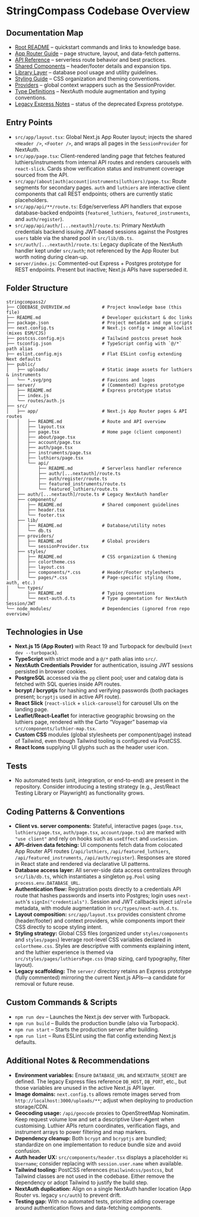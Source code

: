 # StringCompass Codebase Overview

## Documentation Map
- [Root README](README.md) – quickstart commands and links to knowledge base.
- [App Router Guide](src/app/README.md) – page structure, layout, and data-fetch patterns.
- [API Reference](src/app/api/README.md) – serverless route behavior and best practices.
- [Shared Components](src/components/README.md) – header/footer details and expansion tips.
- [Library Layer](src/lib/README.md) – database pool usage and utility guidelines.
- [Styling Guide](src/styles/README.md) – CSS organization and theming conventions.
- [Providers](src/providers/README.md) – global context wrappers such as the SessionProvider.
- [Type Definitions](src/types/README.md) – NextAuth module augmentation and typing conventions.
- [Legacy Express Notes](server/README.md) – status of the deprecated Express prototype.

## Entry Points
- `src/app/layout.tsx`: Global Next.js App Router layout; injects the shared `<Header />`, `<Footer />`, and wraps all pages in the `SessionProvider` for NextAuth.
- `src/app/page.tsx`: Client-rendered landing page that fetches featured luthiers/instruments from internal API routes and renders carousels with `react-slick`. Cards show verification status and instrument coverage sourced from the API.
- `src/app/(about|auth|account|instruments|luthiers)/page.tsx`: Route segments for secondary pages. `auth` and `luthiers` are interactive client components that call REST endpoints; others are currently static placeholders.
- `src/app/api/**/route.ts`: Edge/serverless API handlers that expose database-backed endpoints (`featured_luthiers`, `featured_instruments`, and `auth/register`).
- `src/app/api/auth/[...nextauth]/route.ts`: Primary NextAuth credentials backend issuing JWT-based sessions against the Postgres `users` table via the shared pool in `src/lib/db.ts`.
- `src/auth/[...nextauth]/route.ts`: Legacy duplicate of the NextAuth handler kept under `src/auth`; not referenced by the App Router but worth noting during clean-up.
- `server/index.js`: Commented-out Express + Postgres prototype for REST endpoints. Present but inactive; Next.js APIs have superseded it.

## Folder Structure
```
stringcompass2/
├── CODEBASE_OVERVIEW.md            # Project knowledge base (this file)
├── README.md                       # Developer quickstart & doc links
├── package.json                    # Project metadata and npm scripts
├── next.config.ts                  # Next.js config + image allowlist (mixes ESM/CJS)
├── postcss.config.mjs              # Tailwind postcss preset hook
├── tsconfig.json                   # TypeScript config with `@/*` path alias
├── eslint.config.mjs               # Flat ESLint config extending Next defaults
├── public/
│   ├── uploads/                    # Static image assets for luthiers & instruments
│   └── *.svg/png                   # Favicons and logos
├── server/                         # (Commented) Express prototype
│   ├── README.md                   # Express prototype status
│   ├── index.js
│   └── routes/auth.js
├── src/
│   ├── app/                        # Next.js App Router pages & API routes
│   │   ├── README.md               # Route and API overview
│   │   ├── layout.tsx
│   │   ├── page.tsx                # Home page (client component)
│   │   ├── about/page.tsx
│   │   ├── account/page.tsx
│   │   ├── auth/page.tsx
│   │   ├── instruments/page.tsx
│   │   ├── luthiers/page.tsx
│   │   └── api/
│   │       ├── README.md           # Serverless handler reference
│   │       ├── auth/[...nextauth]/route.ts
│   │       ├── auth/register/route.ts
│   │       ├── featured_instruments/route.ts
│   │       └── featured_luthiers/route.ts
│   ├── auth/[...nextauth]/route.ts # Legacy NextAuth handler
│   ├── components/
│   │   ├── README.md               # Shared component guidelines
│   │   ├── header.tsx
│   │   └── footer.tsx
│   ├── lib/
│   │   ├── README.md               # Database/utility notes
│   │   └── db.ts
│   ├── providers/
│   │   ├── README.md               # Global providers
│   │   └── sessionProvider.tsx
│   ├── styles/
│   │   ├── README.md               # CSS organization & theming
│   │   ├── colortheme.css
│   │   ├── layout.css
│   │   ├── components/*.css        # Header/Footer stylesheets
│   │   └── pages/*.css             # Page-specific styling (home, auth, etc.)
│   └── types/
│       ├── README.md               # Typing conventions
│       └── next-auth.d.ts          # Type augmentation for NextAuth Session/JWT
└── node_modules/                   # Dependencies (ignored from repo overview)
```

## Technologies in Use
- **Next.js 15 (App Router)** with React 19 and Turbopack for dev/build (`next dev --turbopack`).
- **TypeScript** with strict mode and a `@/*` path alias into `src/`.
- **NextAuth Credentials Provider** for authentication, issuing JWT sessions persisted in browser cookies.
- **PostgreSQL** accessed via the `pg` client pool; user and catalog data is fetched with SQL queries inside API routes.
- **bcrypt / bcryptjs** for hashing and verifying passwords (both packages present; `bcryptjs` used in active API route).
- **React Slick** (`react-slick` + `slick-carousel`) for carousel UIs on the landing page.
- **Leaflet/React-Leaflet** for interactive geographic browsing on the luthiers page, rendered with the Carto “Voyager” basemap via `src/components/luthier-map.tsx`.
- **Custom CSS** modules (global stylesheets per component/page) instead of Tailwind, even though Tailwind tooling is configured via PostCSS.
- **React Icons** supplying UI glyphs such as the header user icon.

## Tests
- No automated tests (unit, integration, or end-to-end) are present in the repository. Consider introducing a testing strategy (e.g., Jest/React Testing Library or Playwright) as functionality grows.

## Coding Patterns & Conventions
- **Client vs. server components:** Stateful, interactive pages (`page.tsx`, `luthiers/page.tsx`, `auth/page.tsx`, `account/page.tsx`) are marked with `"use client"` and rely on hooks such as `useEffect` and `useSession`.
- **API-driven data fetching:** UI components fetch data from colocated App Router API routes (`/api/luthiers`, `/api/featured_luthiers`, `/api/featured_instruments`, `/api/auth/register`). Responses are stored in React state and rendered via declarative UI patterns.
- **Database access layer:** All server-side data access centralizes through `src/lib/db.ts`, which instantiates a singleton `pg.Pool` using `process.env.DATABASE_URL`.
- **Authentication flow:** Registration posts directly to a credentials API route that hashes passwords and inserts into Postgres; login uses `next-auth`'s `signIn("credentials")`. Session and JWT callbacks inject `id`/`role` metadata, with module augmentation in `src/types/next-auth.d.ts`.
- **Layout composition:** `src/app/layout.tsx` provides consistent chrome (header/footer) and context providers, while components import their CSS directly to scope styling intent.
- **Styling strategy:** Global CSS files (organized under `styles/components` and `styles/pages`) leverage root-level CSS variables declared in `colortheme.css`. Styles are descriptive with comments explaining intent, and the luthier experience is themed via `src/styles/pages/luthiersPage.css` (map sizing, card typography, filter layout).
- **Legacy scaffolding:** The `server/` directory retains an Express prototype (fully commented) mirroring the current Next.js APIs—a candidate for removal or future reuse.

## Custom Commands & Scripts
- `npm run dev` – Launches the Next.js dev server with Turbopack.
- `npm run build` – Builds the production bundle (also via Turbopack).
- `npm run start` – Starts the production server after building.
- `npm run lint` – Runs ESLint using the flat config extending Next.js defaults.

## Additional Notes & Recommendations
- **Environment variables:** Ensure `DATABASE_URL` and `NEXTAUTH_SECRET` are defined. The legacy Express files reference `DB_HOST`, `DB_PORT`, etc., but those variables are unused in the active Next.js API layer.
- **Image domains:** `next.config.ts` allows remote images served from `http://localhost:3000/uploads/**`; adjust when deploying to production storage/CDN.
- **Geocoding usage:** `/api/geocode` proxies to OpenStreetMap Nominatim. Keep request volume low and set a descriptive User-Agent when customising. Luthier APIs return coordinates, verification flags, and instrument arrays to power filtering and map markers.
- **Dependency cleanup:** Both `bcrypt` and `bcryptjs` are bundled; standardize on one implementation to reduce bundle size and avoid confusion.
- **Auth header UX:** `src/components/header.tsx` displays a placeholder `Hi Username`; consider replacing with `session.user.name` when available.
- **Tailwind tooling:** PostCSS references `@tailwindcss/postcss`, but Tailwind classes are not used in the codebase. Either remove the dependency or adopt Tailwind to justify the build step.
- **NextAuth duplication:** Align on a single NextAuth handler location (App Router vs. legacy `src/auth`) to prevent drift.
- **Testing gap:** With no automated tests, prioritize adding coverage around authentication flows and data-fetching components.
